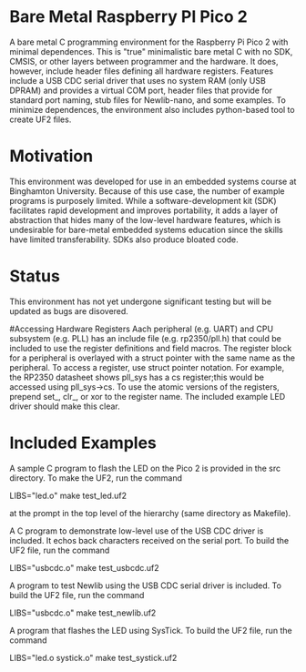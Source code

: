 # Bare Metal Raspberry PI Pico 2
 A bare metal C programming environment for the Raspberry Pi Pico 2 with minimal dependences.  This is "true" minimalistic bare metal C with no SDK, CMSIS, or other layers between programmer and the hardware. It does, however, include header files defining all hardware registers.  Features include a USB CDC serial driver that uses no system RAM (only USB DPRAM) and provides a virtual COM port, header files that provide for standard port naming, stub files for Newlib-nano, and some examples.  To minimize dependences, the environment also includes python-based tool to create UF2 files.

# Motivation
  This environment was developed for use in an embedded systems course at Binghamton University.  Because of this use case, the number of example programs is purposely limited.  While a software-development kit (SDK) facilitates rapid development and improves portability, it adds a layer of abstraction that hides many of the low-level hardware features, which is undesirable for bare-metal embedded systems education since the skills have limited transferability.  SDKs also produce bloated code. 

 
# Status
This environment has not yet undergone significant testing but will be updated as bugs are disovered.
 
#Accessing Hardware Registers
Aach peripheral (e.g. UART) and CPU subsystem (e.g. PLL) has an include file (e.g. rp2350/pll.h) that could be included to use the register definitions and field macros.  The register block for a peripheral is overlayed with a struct pointer with the same name as the peripheral.  To access a register, use struct pointer notation. For example, the RP2350 datasheet shows pll_sys has a cs register;this would be accessed using pll_sys->cs.  To use the atomic versions of the registers, prepend set_, clr_, or xor to the register name.  The included example LED driver should make this clear.

# Included Examples
 A sample C program to flash the LED on the Pico 2 is provided in the src directory.  To make the UF2, run the command 

LIBS="led.o" make test_led.uf2

at the prompt in the top level of the hierarchy (same directory as Makefile).

A C program to demonstrate low-level use of the USB CDC driver is included.  It echos back characters received on the serial port.  To build the UF2 file, run the command

LIBS="usbcdc.o" make test_usbcdc.uf2

A program to test Newlib using the USB CDC serial driver is included.  To build the UF2 file, run the command

LIBS="usbcdc.o" make test_newlib.uf2 

A program that flashes the LED using SysTick.  To build the UF2 file, run the command

LIBS="led.o systick.o" make test_systick.uf2
